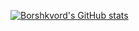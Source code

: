 [![Borshkvord's GitHub stats](https://github-readme-stats.vercel.app/api?username=Borshkvord&theme=dark)](https://github.com/anuraghazra/github-readme-stats)
